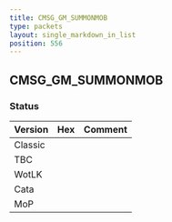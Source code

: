 ```yaml
---
title: CMSG_GM_SUMMONMOB
type: packets
layout: single_markdown_in_list
position: 556
---
```


## CMSG_GM_SUMMONMOB

### Status

Version    | Hex        | Comment
---------- | ---------- | ---------- 
Classic    |            |
TBC        |            |
WotLK      |            |
Cata       |            |
MoP        |            |